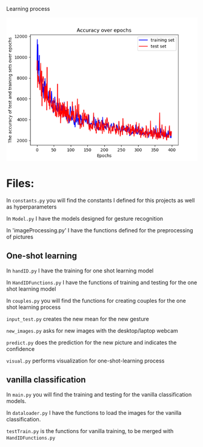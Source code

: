 Learning process

![Grid](LearningProcess.png)

# Files:

In `constants.py` you will find the constants I defined for this projects as well as hyperparameters

In `Model.py` I have the models designed for gesture recognition

In 'imageProcessing.py' I have the functions defined for the preprocessing of pictures

## One-shot learning
In `handID.py` I have the training for one shot learning model

In `HandIDFunctions.py` I have the functions of training and testing for the one shot learning model

In `couples.py` you will find the functions for creating couples for the one shot learning process

`input_test.py` creates the new mean for the new gesture

`new_images.py` asks for new images with the desktop/laptop webcam

`predict.py` does the prediction for the new picture and indicates the confidence

`visual.py` performs visualization for one-shot-learning process

## vanilla classification
In `main.py` you will find the training and testing for the vanilla classification models.

In `dataloader.py` I have the functions to load the images for the vanilla classification.

`testTrain.py` is the functions for vanilla training, to be merged with `HandIDFunctions.py`

